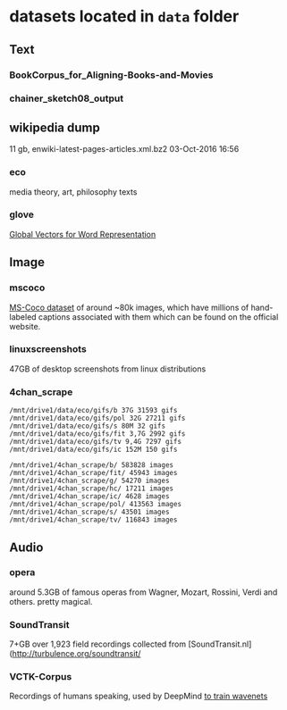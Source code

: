 # datasets located in `data` folder

## Text

### BookCorpus_for_Aligning-Books-and-Movies

### chainer_sketch08_output

## wikipedia dump
11 gb, enwiki-latest-pages-articles.xml.bz2
03-Oct-2016 16:56 

### eco

media theory, art, philosophy texts

### glove

[Global Vectors for Word Representation](http://nlp.stanford.edu/projects/glove/)

## Image

### mscoco

[MS-Coco dataset](http://mscoco.org/) of around ~80k images, which have millions of hand-labeled captions associated with them which can be found on the official website.

### linuxscreenshots

47GB of desktop screenshots from linux distributions

### 4chan_scrape

    /mnt/drive1/data/eco/gifs/b 37G 31593 gifs
    /mnt/drive1/data/eco/gifs/pol 32G 27211 gifs
    /mnt/drive1/data/eco/gifs/s 80M 32 gifs
    /mnt/drive1/data/eco/gifs/fit 3,7G 2992 gifs
    /mnt/drive1/data/eco/gifs/tv 9,4G 7297 gifs
    /mnt/drive1/data/eco/gifs/ic 152M 150 gifs
    
    /mnt/drive1/4chan_scrape/b/ 583828 images
    /mnt/drive1/4chan_scrape/fit/ 45943 images
    /mnt/drive1/4chan_scrape/g/ 54270 images
    /mnt/drive1/4chan_scrape/hc/ 17211 images
    /mnt/drive1/4chan_scrape/ic/ 4628 images
    /mnt/drive1/4chan_scrape/pol/ 413563 images
    /mnt/drive1/4chan_scrape/s/ 43501 images
    /mnt/drive1/4chan_scrape/tv/ 116843 images

## Audio

### opera

around 5.3GB of famous operas from Wagner, Mozart, Rossini, Verdi and others. pretty magical. 

### SoundTransit

7+GB over 1,923 field recordings collected from [SoundTransit.nl](http://turbulence.org/soundtransit/

### VCTK-Corpus

Recordings of humans speaking, used by DeepMind [to train wavenets](https://deepmind.com/blog/wavenet-generative-model-raw-audio/)
